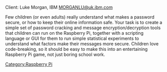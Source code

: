 Client: Luke Morgan, IBM <MORGANLU@uk.ibm.com>

Few children (or even adults) really understand what makes a password
secure, or how to keep their online information safe. Your task is to
create a simple set of password cracking and message
encryption/decryption tools that children can run on the Raspberry Pi,
together with a scripting language or GUI for them to run simple
statistical experiments to understand what factors make their messages
more secure. Children love code-breaking, so it should be easy to make
this into an entertaining Raspberry Pi game, not just boring school
work.

[Category:Raspberry Pi](Category:Raspberry_Pi "wikilink")